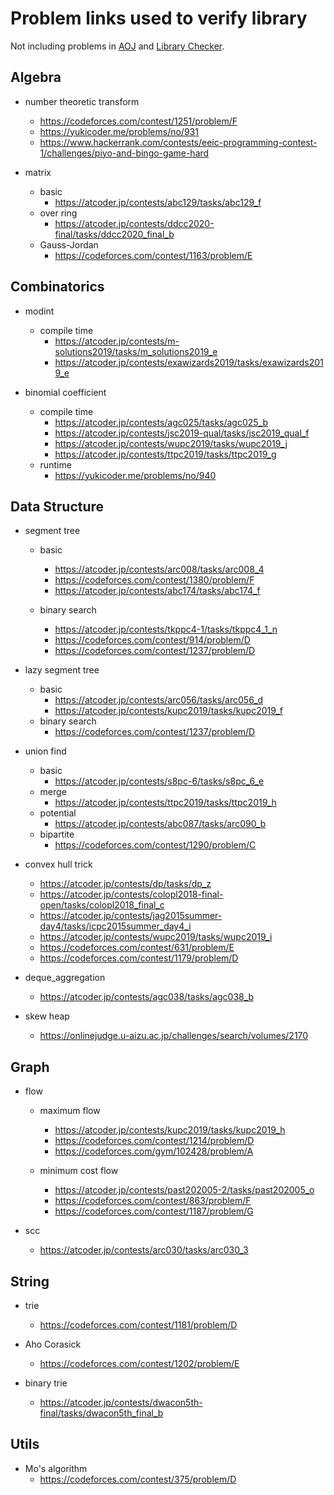 # Problem links used to verify library

Not including problems in [AOJ](https://onlinejudge.u-aizu.ac.jp) and [Library Checker](https://judge.yosupo.jp).

## Algebra

- number theoretic transform
  - <https://codeforces.com/contest/1251/problem/F>
  - <https://yukicoder.me/problems/no/931>
  - <https://www.hackerrank.com/contests/eeic-programming-contest-1/challenges/piyo-and-bingo-game-hard>

- matrix
  - basic
    - <https://atcoder.jp/contests/abc129/tasks/abc129_f>
  - over ring
    - <https://atcoder.jp/contests/ddcc2020-final/tasks/ddcc2020_final_b>
  - Gauss-Jordan
    - <https://codeforces.com/contest/1163/problem/E>

## Combinatorics

- modint
  - compile time
    - <https://atcoder.jp/contests/m-solutions2019/tasks/m_solutions2019_e>
    - <https://atcoder.jp/contests/exawizards2019/tasks/exawizards2019_e>

- binomial coefficient
  - compile time
    - <https://atcoder.jp/contests/agc025/tasks/agc025_b>
    - <https://atcoder.jp/contests/jsc2019-qual/tasks/jsc2019_qual_f>
    - <https://atcoder.jp/contests/wupc2019/tasks/wupc2019_j>
    - <https://atcoder.jp/contests/ttpc2019/tasks/ttpc2019_g>
  - runtime
    - <https://yukicoder.me/problems/no/940>

## Data Structure

- segment tree
  - basic
    - <https://atcoder.jp/contests/arc008/tasks/arc008_4>
    - <https://codeforces.com/contest/1380/problem/F>
    - <https://atcoder.jp/contests/abc174/tasks/abc174_f>

  - binary search
    - <https://atcoder.jp/contests/tkppc4-1/tasks/tkppc4_1_n>
    - <https://codeforces.com/contest/914/problem/D>
    - <https://codeforces.com/contest/1237/problem/D>

- lazy segment tree
  - basic
    - <https://atcoder.jp/contests/arc056/tasks/arc056_d>
    - <https://atcoder.jp/contests/kupc2019/tasks/kupc2019_f>
  - binary search
    - <https://codeforces.com/contest/1237/problem/D>

- union find
  - basic
    - <https://atcoder.jp/contests/s8pc-6/tasks/s8pc_6_e>
  - merge
    - <https://atcoder.jp/contests/ttpc2019/tasks/ttpc2019_h>
  - potential
    - <https://atcoder.jp/contests/abc087/tasks/arc090_b>
  - bipartite
    - <https://codeforces.com/contest/1290/problem/C>

- convex hull trick
  - <https://atcoder.jp/contests/dp/tasks/dp_z>
  - <https://atcoder.jp/contests/colopl2018-final-open/tasks/colopl2018_final_c>
  - <https://atcoder.jp/contests/jag2015summer-day4/tasks/icpc2015summer_day4_i>
  - <https://atcoder.jp/contests/wupc2019/tasks/wupc2019_i>
  - <https://codeforces.com/contest/631/problem/E>
  - <https://codeforces.com/contest/1179/problem/D>

- deque_aggregation
  - <https://atcoder.jp/contests/agc038/tasks/agc038_b>

- skew heap
  - <https://onlinejudge.u-aizu.ac.jp/challenges/search/volumes/2170>

## Graph

- flow
  - maximum flow
    - <https://atcoder.jp/contests/kupc2019/tasks/kupc2019_h>
    - <https://codeforces.com/contest/1214/problem/D>
    - <https://codeforces.com/gym/102428/problem/A>

  - minimum cost flow
    - <https://atcoder.jp/contests/past202005-2/tasks/past202005_o>
    - <https://codeforces.com/contest/863/problem/F>
    - <https://codeforces.com/contest/1187/problem/G>

- scc
  - <https://atcoder.jp/contests/arc030/tasks/arc030_3>

## String

- trie
  - <https://codeforces.com/contest/1181/problem/D>

- Aho Corasick
  - <https://codeforces.com/contest/1202/problem/E>

- binary trie
  - <https://atcoder.jp/contests/dwacon5th-final/tasks/dwacon5th_final_b>

## Utils

- Mo's algorithm
  - <https://codeforces.com/contest/375/problem/D>
